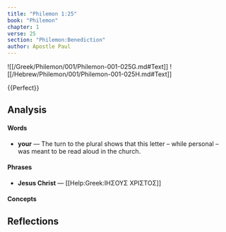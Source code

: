 ```yaml
---
title: "Philemon 1:25"
book: "Philemon"
chapter: 1
verse: 25
section: "Philemon:Benediction"
author: Apostle Paul
---
```

![[/Greek/Philemon/001/Philemon-001-025G.md#Text]]
![[/Hebrew/Philemon/001/Philemon-001-025H.md#Text]]

{{Perfect}}

## Analysis

#### Words
- **your** — The turn to the plural shows that this letter – while personal – was meant to be read aloud in the church.

#### Phrases
- **Jesus Christ** — [[Help:Greek:ΙΗΣΟΥΣ ΧΡΙΣΤΟΣ]]

#### Concepts

## Reflections
